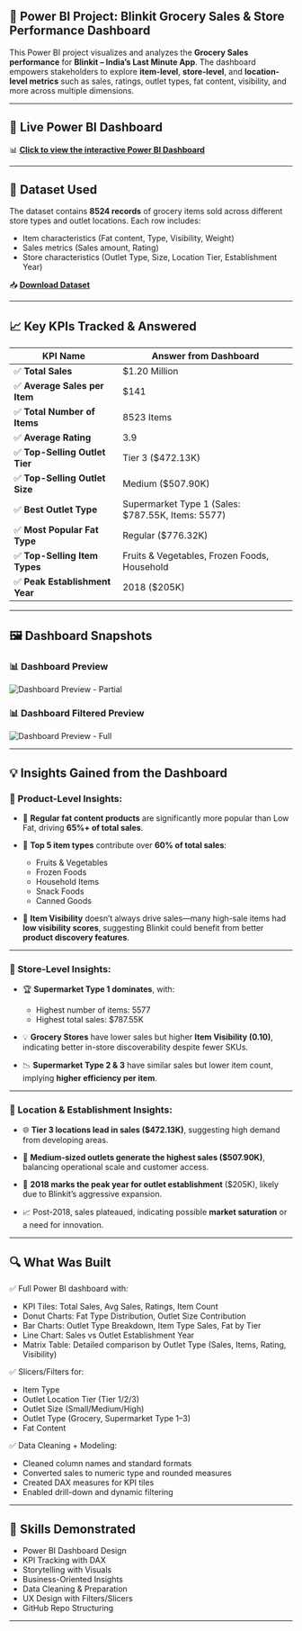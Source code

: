 ## 🛒 Power BI Project: Blinkit Grocery Sales & Store Performance Dashboard

This Power BI project visualizes and analyzes the **Grocery Sales performance** for **Blinkit – India’s Last Minute App**. The dashboard empowers stakeholders to explore **item-level**, **store-level**, and **location-level metrics** such as sales, ratings, outlet types, fat content, visibility, and more across multiple dimensions.

---

## 🚀 Live Power BI Dashboard

📊 [**Click to view the interactive Power BI Dashboard**](https://app.powerbi.com/links/IfYXKpt1VB?ctid=deb1b7b3-b2e4-49f8-b031-9a339ea9839c&pbi_source=linkShare&bookmarkGuid=590999f3-063c-44ef-b71b-e8a784b18641)

---

## 📂 Dataset Used

The dataset contains **8524 records** of grocery items sold across different store types and outlet locations. Each row includes:

* Item characteristics (Fat content, Type, Visibility, Weight)
* Sales metrics (Sales amount, Rating)
* Store characteristics (Outlet Type, Size, Location Tier, Establishment Year)

📥 [**Download Dataset**](https://github.com/Kowsi2003/Power-BI-Blinkit-sales-analysis-dashboard/blob/main/BlinkIT%20Grocery%20Data.xlsx)

---

## 📈 Key KPIs Tracked & Answered

| KPI Name                      | Answer from Dashboard                              |
| ----------------------------- | -------------------------------------------------- |
| ✅ **Total Sales**             | \$1.20 Million                                     |
| ✅ **Average Sales per Item**  | \$141                                              |
| ✅ **Total Number of Items**   | 8523 Items                                         |
| ✅ **Average Rating**          | 3.9                                                |
| ✅ **Top-Selling Outlet Tier** | Tier 3 (\$472.13K)                                 |
| ✅ **Top-Selling Outlet Size** | Medium (\$507.90K)                                 |
| ✅ **Best Outlet Type**        | Supermarket Type 1 (Sales: \$787.55K, Items: 5577) |
| ✅ **Most Popular Fat Type**   | Regular (\$776.32K)                                |
| ✅ **Top-Selling Item Types**  | Fruits & Vegetables, Frozen Foods, Household       |
| ✅ **Peak Establishment Year** | 2018 (\$205K)                                      |

---

## 🖼️ Dashboard Snapshots

### 📊 Dashboard Preview

![Dashboard Preview - Partial](https://github.com/your-username/blinkit-grocery-analysis/raw/main/images/Blinkit_Dashboard.png)

### 📊 Dashboard Filtered Preview

![Dashboard Preview - Full](https://github.com/your-username/blinkit-grocery-analysis/raw/main/images/Filtered_view.png)

---

## 💡 Insights Gained from the Dashboard

### 🧪 Product-Level Insights:

* 🔹 **Regular fat content products** are significantly more popular than Low Fat, driving **65%+ of total sales**.

* 🔹 **Top 5 item types** contribute over **60% of total sales**:

  * Fruits & Vegetables
  * Frozen Foods
  * Household Items
  * Snack Foods
  * Canned Goods

* 🔹 **Item Visibility** doesn’t always drive sales—many high-sale items had **low visibility scores**, suggesting Blinkit could benefit from better **product discovery features**.

---

### 🏪 Store-Level Insights:

* 🏆 **Supermarket Type 1 dominates**, with:

  * Highest number of items: 5577
  * Highest total sales: \$787.55K

* 💡 **Grocery Stores** have lower sales but higher **Item Visibility (0.10)**, indicating better in-store discoverability despite fewer SKUs.

* 📉 **Supermarket Type 2 & 3** have similar sales but lower item count, implying **higher efficiency per item**.

---

### 📍 Location & Establishment Insights:

* 🌐 **Tier 3 locations lead in sales (\$472.13K)**, suggesting high demand from developing areas.
  
* 🏬 **Medium-sized outlets generate the highest sales (\$507.90K)**, balancing operational scale and customer access.
  
* 📅 **2018 marks the peak year for outlet establishment** (\$205K), likely due to Blinkit’s aggressive expansion.
  
* 📈 Post-2018, sales plateaued, indicating possible **market saturation** or a need for innovation.

---

## 🔍 What Was Built

✅ Full Power BI dashboard with:

* KPI Tiles: Total Sales, Avg Sales, Ratings, Item Count
* Donut Charts: Fat Type Distribution, Outlet Size Contribution
* Bar Charts: Outlet Type Breakdown, Item Type Sales, Fat by Tier
* Line Chart: Sales vs Outlet Establishment Year
* Matrix Table: Detailed comparison by Outlet Type (Sales, Items, Rating, Visibility)

✅ Slicers/Filters for:

* Item Type
* Outlet Location Tier (Tier 1/2/3)
* Outlet Size (Small/Medium/High)
* Outlet Type (Grocery, Supermarket Type 1–3)
* Fat Content

✅ Data Cleaning + Modeling:

* Cleaned column names and standard formats
* Converted sales to numeric type and rounded measures
* Created DAX measures for KPI tiles
* Enabled drill-down and dynamic filtering

---

## 🧰 Skills Demonstrated

* Power BI Dashboard Design
* KPI Tracking with DAX
* Storytelling with Visuals
* Business-Oriented Insights
* Data Cleaning & Preparation
* UX Design with Filters/Slicers
* GitHub Repo Structuring

---
